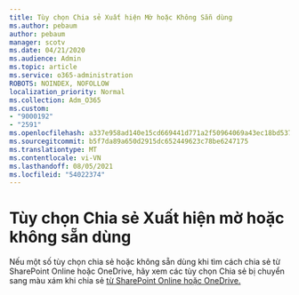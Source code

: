 ```yaml
---
title: Tùy chọn Chia sẻ Xuất hiện Mờ hoặc Không Sẵn dùng
ms.author: pebaum
author: pebaum
manager: scotv
ms.date: 04/21/2020
ms.audience: Admin
ms.topic: article
ms.service: o365-administration
ROBOTS: NOINDEX, NOFOLLOW
localization_priority: Normal
ms.collection: Adm_O365
ms.custom:
- "9000192"
- "2591"
ms.openlocfilehash: a337e958ad140e15cd669441d771a2f50964069a43ec18bd537f0a105ae60b6a
ms.sourcegitcommit: b5f7da89a650d2915dc652449623c78be6247175
ms.translationtype: MT
ms.contentlocale: vi-VN
ms.lasthandoff: 08/05/2021
ms.locfileid: "54022374"
---
```

# <a name="sharing-options-appear-dim-or-are-not-available"></a>Tùy chọn Chia sẻ Xuất hiện mờ hoặc không sẵn dùng

Nếu một số tùy chọn chia sẻ hoặc không sẵn dùng khi tìm cách chia sẻ từ SharePoint Online hoặc OneDrive, hãy xem các tùy chọn Chia sẻ bị chuyển sang màu xám khi chia sẻ [từ SharePoint Online hoặc OneDrive.](https://docs.microsoft.com/sharepoint/support/administration/sharing-options-grayed-out-when-sharing-from-sharepoint-online-or-onedrive)
